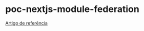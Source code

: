 # poc-nextjs-module-federation

[Artigo de referência](https://dev.to/hamatoyogi/let-s-build-micro-frontends-with-nextjs-and-module-federation-41en)